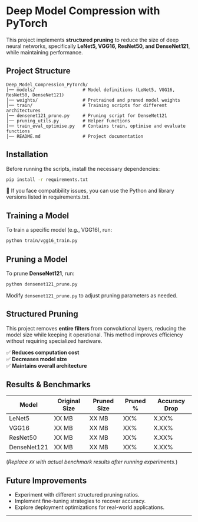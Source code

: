 # **Deep Model Compression with PyTorch**  
This project implements **structured pruning** to reduce the size of deep neural networks, specifically **LeNet5, VGG16, ResNet50, and DenseNet121**, while maintaining performance.  

## **Project Structure**
```
Deep_Model_Compression_PyTorch/
│── models/                  # Model definitions (LeNet5, VGG16, ResNet50, DenseNet121)
│── weights/                 # Pretrained and pruned model weights
│── train/                   # Training scripts for different architectures
│── densenet121_prune.py     # Pruning script for DenseNet121
│── pruning_utils.py         # Helper functions
|── train_eval_optimise.py   # Contains train, optimise and evaluate functions
│── README.md                # Project documentation
```

## **Installation**
Before running the scripts, install the necessary dependencies:
```bash
pip install -r requirements.txt
```
📌 If you face compatibility issues, you can use the Python and library versions listed in requirements.txt.

## **Training a Model**
To train a specific model (e.g., VGG16), run:
```bash
python train/vgg16_train.py
```

## **Pruning a Model**
To prune **DenseNet121**, run:
```bash
python densenet121_prune.py
```
Modify `densenet121_prune.py` to adjust pruning parameters as needed.

## **Structured Pruning**
This project removes **entire filters** from convolutional layers, reducing the model size while keeping it operational. This method improves efficiency without requiring specialized hardware.

✅ **Reduces computation cost**  
✅ **Decreases model size**  
✅ **Maintains overall architecture**  

## **Results & Benchmarks**
| Model      | Original Size | Pruned Size | Pruned % | Accuracy Drop |
|------------|--------------|-------------|----------|--------------|
| LeNet5     | XX MB        | XX MB       | XX%      | X.XX%       |
| VGG16      | XX MB        | XX MB       | XX%      | X.XX%       |
| ResNet50   | XX MB        | XX MB       | XX%      | X.XX%       |
| DenseNet121| XX MB        | XX MB       | XX%      | X.XX%       |

(*Replace `XX` with actual benchmark results after running experiments.*)

## **Future Improvements**
- Experiment with different structured pruning ratios.
- Implement fine-tuning strategies to recover accuracy.
- Explore deployment optimizations for real-world applications.

---